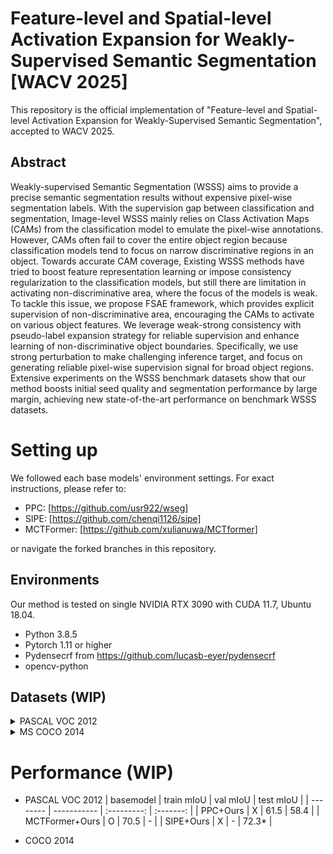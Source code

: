 # Feature-level and Spatial-level Activation Expansion for Weakly-Supervised Semantic Segmentation [WACV 2025]
This repository is the official implementation of "Feature-level and Spatial-level Activation Expansion for Weakly-Supervised Semantic Segmentation", accepted to WACV 2025.

## Abstract
Weakly-supervised Semantic Segmentation (WSSS) aims to provide a precise semantic segmentation results without expensive pixel-wise segmentation labels.
With the supervision gap between classification and segmentation, Image-level WSSS mainly relies on Class Activation Maps (CAMs) from the classification model to emulate the pixel-wise annotations.
However, CAMs often fail to cover the entire object region because classification models tend to focus on narrow discriminative regions in an object.
Towards accurate CAM coverage, Existing WSSS methods have tried to boost feature representation learning or impose consistency regularization to the classification models, but still there are limitation in activating non-discriminative area, where the focus of the models is weak.
To tackle this issue, we propose FSAE framework, which provides explicit supervision of non-discriminative area, encouraging the CAMs to activate on various object features.
We leverage weak-strong consistency with pseudo-label expansion strategy for reliable supervision and enhance learning of non-discriminative object boundaries.
Specifically, we use strong perturbation to make challenging inference target, and focus on generating reliable pixel-wise supervision signal for broad object regions.
Extensive experiments on the WSSS benchmark datasets show that our method boosts initial seed quality and segmentation performance by large margin, achieving new state-of-the-art performance on benchmark WSSS datasets.

# Setting up
We followed each base models' environment settings. For exact instructions, please refer to:

- PPC: [https://github.com/usr922/wseg]
- SIPE: [https://github.com/chenqi1126/sipe]
- MCTFormer: [https://github.com/xulianuwa/MCTformer]

or navigate the forked branches in this repository.

## Environments
Our method is tested on single NVIDIA RTX 3090 with CUDA 11.7, Ubuntu 18.04.


- Python 3.8.5
- Pytorch 1.11 or higher
- Pydensecrf from https://github.com/lucasb-eyer/pydensecrf
- opencv-python

## Datasets (WIP)
<details>
<summary>
PASCAL VOC 2012
</summary>

- Download PASCAL VOC 2012 from this [link](http://host.robots.ox.ac.uk/pascal/VOC/voc2012).
  ``` bash
  wget http://host.robots.ox.ac.uk/pascal/VOC/voc2012/VOCtrainval_11-May-2012.tar
  tar –xvf VOCtrainval_11-May-2012.tar
  ```
- Download augmented training set `SegmentationClassAug.zip` from [SBD dataset](https://ieeexplore.ieee.org/stamp/stamp.jsp?arnumber=6126343&casa_token=cOQGLW2KWqUAAAAA:Z-QHpQPf8Pnb07A75yBm2muYjqJwYUYPFbwwxMFHRcjRX0zl45kEGNqyTEPH7irB2QbabZbn&tag=1) from this [link](https://www.dropbox.com/s/oeu149j8qtbs1x0/SegmentationClassAug.zip?dl=0).
- The directories should be like below:
  ``` bash
  ├── VOCdevkit/
  │    └── VOC2012
  │     ├── Annotations
  │     ├── ImageSets
  │     ├── JPEGImages
  │     ├── SegmentationClass
  │     ├── SegmentationClassAug
  │     └── SegmentationObject
    ```

  </details>

<details>
<summary>
MS COCO 2014
</summary>

- Download [MS COCO 2014 dataset](https://cocodataset.org/#home)
  ``` bash
  wget http://images.cocodataset.org/zips/train2014.zip
  wget http://images.cocodataset.org/zips/val2014.zip
  ```
  - The directories should be like below:
  ``` bash
  ├── COCO2014/
  │   ├── train/              
  │   │   ├── image/     
  │   │   ├── mask/        
  │   │   └── xml/
  │   └── validation/
  │       ├── image/     
  │       ├── mask/        
  │       └── xml/
  ```

  </details>

# Performance (WIP)
- PASCAL VOC 2012
| basemodel      | train mIoU  | val mIoU  | test mIoU   |
| --------       | ----------- | :---------: | :-------: | 
| PPC+Ours       | X           |    61.5     |   58.4    | 
| MCTFormer+Ours | O           |    70.5     |     -     |
| SIPE+Ours      | X           |      -      |   72.3*   |

- COCO 2014
